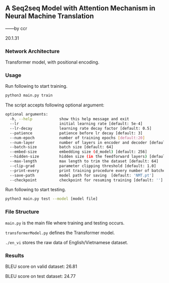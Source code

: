## A Seq2seq Model with Attention Mechanism in Neural Machine Translation

——by ccr

20.1.31

### Network Architecture

Transformer model, with positional encoding.

### Usage

Run following to start training.

```bash
python3 main.py train
```

The script accepts following optional argument:

```bash
optional arguments:
  -h, --help            show this help message and exit
  --lr                  initial learning rate [default: 5e-4]
  --lr-decay            learning rate decay factor [default: 0.5]
  --patience            patience before lr decay [default: 3]
  --num-epoch           number of training epochs [default:20]
  --num-layer           number of layers in encoder and decoder [default: 6]
  --batch-size          batch size [default: 64]
  --embed-size          embedding size (d_model) [default: 256]
  --hidden-size         hidden size (in the feedforward layers) [default: 512]
  --max-length          max length to trim the dataset [default: 64]
  --clip-grad           parameter clipping threshold [default: 1.0]
  --print-every         print training procedure every number of batches [default: 100]
  --save-path           model path for saving  [default: 'NMT.pt']
  --checkpoint          checkpoint for resuming training [default: '']
```

Run following to start testing.

```bash
python3 main.py test --model [model file]
```

### File Structure

`main.py` is the main file where training and testing occurs.

`transformerModel.py` defines the Transformer model.

`./en_vi` stores the raw data of English/Vietnamese dataset.

### Results

BLEU score on valid dataset: 26.81

BLEU score on test dataset: 24.77
